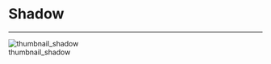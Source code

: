
# Shadow

---

  
![thumbnail_shadow](https://studio-assets.supernova.io/design-systems/27883/247136c9-8ffc-4fa6-bd9a-3698378cf8cf.png)  
thumbnail_shadow  
